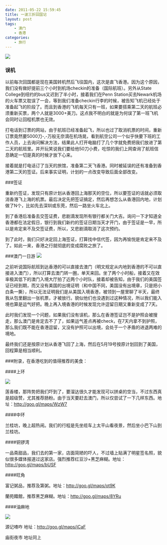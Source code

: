 ```yaml
---
date: 2011-05-22 15:59:45
title: 一波三折回国记
layout: post
tags:
    - 澳门
    - 香港
categories:
    - 旅行
---
```

![](https://lh4.googleusercontent.com/-QTacFXC4rgI/TdcL4UXryoI/AAAAAAABUFg/crxGV4J6snA/s640/IMG_1775.JPG)
### 误机

以前每次回国都是现在美国转机然后飞往国内，这次是直飞香港。因为这个原因，我们没有做好提前三个小时到机场checkin的准备（国际航班）。另外从State College到纽约的bus又迟到了半小时，接着我们在Penn Station买去Newark机场的火车票又耽误了一会，等到我们准备checkin行李的时候，被告知飞机已经处于准备起飞的阶段了。而且到香港的飞机每天只有一班，如果要搭乘第二天的航班必须重新买票，两个人就是3000+美刀。这点我不明白的就是为何误了第一班飞机会同时让回程机票也无效。

打电话到订票的网站，由于航班已经准备起飞，所以也过了取消机票的时间，重新订票竟然要5000刀-,-万般无奈滴在机场晃，看到航空公司一个似乎快要下班的工作人员，上去询问解决方法，结果此人打开电脑打了几个字就免费把我们放进了第二天的航班里。并开玩笑说我们要给他50刀小费，吃惊的我们上网查询了航班信息确定一切是真的时候才放下心来。

接着就是打电话订了当天的旅馆，准备第二天飞香港。同时被延误的还有准备到香港第二天的签证。后来事实证明，计划的一点改变导致后面全部改变。

###签证

重新约签证，发现只有原计划从香港回上海那天的空位，所以要签证的话就必须取消香港飞上海的机票。最后决定先把签证搞定，然后再想怎么从香港回内地，计划做了N个，比如先去深圳或东莞，然后一路坐火车北上。

到了香港后准备去交签证费，悲剧滴发现所有银行都关门大吉。询问一下才知道全香港都在法定假日，银行到我们新约的签证日期当天才开门，由于签证是一早，所以是肯定来不及交签证费，所以，又悲剧滴取消了这次预约。

到了此时，我们只好决定回上海签证，打算找中信代签，因为再愉悦是肯定来不及了。如此一来，香港之行就彻底的变成腐败之旅了。

###澳门一日游
![](https://lh3.googleusercontent.com/-4wGy9sSHBlE/TdcKbzDILkI/AAAAAAABT70/uf6sakDTjYM/s640/IMG_1701.JPG)

之前听说国际航班到达香港的可以直接去澳门（明文规定从内地到香港的不可以直接进入澳门），所以打算去澳门转一圈，单天来回。坐了两个小时船，接着又在效率极其低下的澳门入境大厅拍了近两个小时队，接着却被告知，由于我们的美国签证已经到期，而又没有美国的出境证明（和中国不同，美国没有出境章，只是把小白条一撕），所以无法证明我们是从美国入境香港，被领到一屋里聊了半天，最终我从包里翻出一张机票，才被放行。貌似他们也没遇到过这种情况，所以我们能入境也算是运气好把。晚上再入境香港的时候发现允许逗留日期又重新变成了7天。

此时我们发现一个问题，如果我们没有误机，那么在香港签证岂不是护照会被搜走，那么澳门是肯定去不了了，如果运气差点再被check，在7天内拿不到护照，那么我们既不能在香港逗留，又没有护照可以出境，会处于一个矛盾的进退两难的境地。

最终我们还是按原计划从香港飞回了上海，然后在5月19号按原计划回到了美国，回程算是相当顺利。

###附录，在香港吃到的值得推荐的美食：

####上环

![](https://lh4.googleusercontent.com/-b_X2qvrv8S4/TdcJynTOYRI/AAAAAAABTzg/MX8pAKqowzY/s640/IMG_1637.JPG)

莲香楼，那阵势把我们吓到了，要溜达很久才能发现可以拼桌的空当，不过东西真是超级赞，尤其推荐肠粉。由于当天要赶去澳门，所以仅尝试了一下几样东西。地址：<a href="http://goo.gl/maps/WzW7">http://goo.gl/maps/WzW7</a>

####中环

兰桂坊，晚上超热闹。我们的行程是先坐缆车上太平山看夜景，然后坐小巴下山到兰桂坊。

####铜锣湾

一品斋甜品，我们去的第一家，店面简陋的吓人，不过墙上贴满了明星签名照，貌似很多媒体报道过这家店。强烈推荐红豆沙+黑芝麻糊。地址：<a href="http://goo.gl/maps/bUSF">http://goo.gl/maps/bUSF</a>

####旺角

富记粥品，推荐及第粥。地址：<a href="http://goo.gl/maps/ot9K">http://goo.gl/maps/ot9K</a>

蘭苑饎館，推荐黑芝麻糊。地址：<a href="http://goo.gl/maps/8YRu">http://goo.gl/maps/8YRu</a>

####油麻地

![](https://lh4.googleusercontent.com/-j78UBJQAv_Q/TdcL0tDOy1I/AAAAAAABUEk/O9MWhiU4Z6w/s640/IMG_1768.JPG)

源记喳咋 地址：<a href="http://goo.gl/maps/jCaF">http://goo.gl/maps/jCaF</a>

庙街夜市 地址同上
